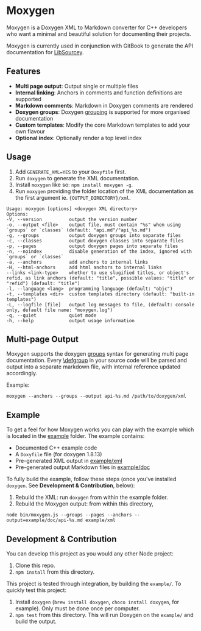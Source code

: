 # Moxygen

Moxygen is a Doxygen XML to Markdown converter for C++ developers who want a minimal and beautiful solution for documenting their projects.

Moxygen is currently used in conjunction with GitBook to generate the API documentation for [LibSourcey](http://sourcey.com/libsourcey/).

## Features

* **Multi page output**: Output single or multiple files
* **Internal linking**: Anchors in comments and function definitions are supported
* **Markdown comments**: Markdown in Doxygen comments are rendered
* **Doxygen groups**: Doxygen [grouping](http://www.doxygen.nl/manual/grouping.html) is supported for more organised documentation
* **Custom templates**: Modify the core Markdown templates to add your own flavour
* **Optional index**: Optionally render a top level index

## Usage

1. Add `GENERATE_XML=YES` to your `Doxyfile` first.
2. Run `doxygen` to generate the XML documentation.
3. Install `moxygen` like so: `npm install moxygen -g`.
4. Run `moxygen` providing the folder location of the XML documentation as the first argument ie. `{OUTPUT_DIRECTORY}/xml`.  
  ```
Usage: moxygen [options] <doxygen XML directory>
Options:
  -V, --version          output the version number
  -o, --output <file>    output file, must contain "%s" when using `groups` or `classes` (default: "api.md"/"api_%s.md")
  -g, --groups           output doxygen groups into separate files
  -c, --classes          output doxygen classes into separate files
  -p, --pages            output doxygen pages into separate files
  -n, --noindex          disable generation of the index, ignored with `groups` or `classes`
  -a, --anchors          add anchors to internal links
  -H, --html-anchors     add html anchors to internal links
  --links <link-type>    whether to use slugified titles, or object's refid, as link anchors (default: "title", possible values: "title" or "refid") (default: "title")
  -l, --language <lang>  programming language (default: "objc")
  -t, --templates <dir>  custom templates directory (default: "built-in templates")
  -L, --logfile [file]   output log messages to file, (default: console only, default file name: "moxygen.log")
  -q, --quiet            quiet mode
  -h, --help             output usage information
  ```

## Multi-page Output

Moxygen supports the doxygen [groups](http://www.doxygen.nl/manual/grouping.html#modules) syntax for generating multi page documentation. Every [\defgroup](http://www.doxygen.nl/manual/commands.html#cmddefgroup) in your source code will be parsed and output into a separate markdown file, with internal reference updated accordingly.

Example:

```
moxygen --anchors --groups --output api-%s.md /path/to/doxygen/xml
```

## Example

To get a feel for how Moxygen works you can play with the example which is located in the [example](/example) folder. The example contains:

* Documented C++ example code
* A `Doxyfile` file (for doxygen 1.8.13)
* Pre-generated XML output in [example/xml](/example/xml)
* Pre-generated output Markdown files in [example/doc](/example/doc)

To fully build the example, follow these steps (once you've installed `doxygen`. See **Development & Contribution**, below):

1. Rebuild the XML: run `doxygen` from within the example folder.
2. Rebuild the Moxygen output: from within this directory,

```
node bin/moxygen.js --groups --pages --anchors --output=example/doc/api-%s.md example/xml
```

## Development & Contribution

You can develop this project as you would any other Node project:

1. Clone this repo.
2. `npm install` from this directory.

This project is tested through integration, by building the `example/`. To quickly test this project:

1. Install `doxygen` (`brew install doxygen`, `choco install doxygen`, for example). Only must be done once per computer.
2. `npm test` from this directory. This will run Doxygen on the `example/` and build the output.
